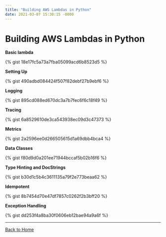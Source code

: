 ```yaml
---
title: "Building AWS Lambdas in Python"
date: 2021-03-07 15:30:15 -0000
---
```


# Building AWS Lambdas in Python

**Basic lambda**

{% gist 18e17fc5a73a7fba05099acd6b8523d5 %}

**Setting Up**

{% gist 490adbd084424f507f82debf27b9ebf6 %}

**Logging**

{% gist 895cd088ed670dc3a7b7fec6f6c18f49 %}

**Tracing**

{% gist 6a8529610de3ca543938ec09d3c47373 %}

**Metrics**

{% gist 2a2596ee0d266505615d1a69dbb4bca4 %}

**Data Classes**

{% gist f80d9d0a201ee71944bccaf5b02b16f6 %}

**Type Hinting and DocStrings**

{% gist b30d1c5b4c3611135a79f2e773beaa62 %}

**Idempotent**

{% gist 8b7454d70e47df7857c0262f2b3bff20 %}

**Exception Handling**

{% gist dd253f4a8ba30f0606eb12bae94a9a6f %}

---

[Back to Home](./)
